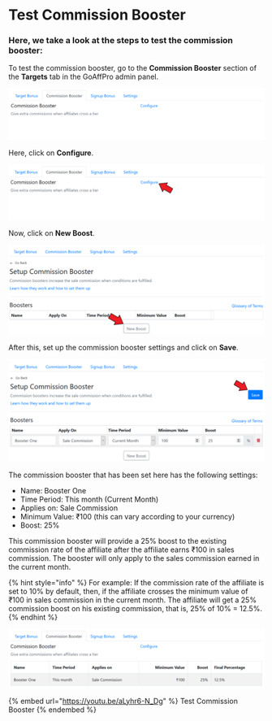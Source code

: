 # Test Commission Booster

### Here, we take a look at the steps to test the commission booster:

To test the commission booster, go to the **Commission Booster** section of the **Targets** tab in the GoAffPro admin panel.&#x20;

![Targets > Commission Booster](<../../../.gitbook/assets/image (1814).png>)

Here, click on **Configure**.

![Click on Configure](<../../../.gitbook/assets/Annotation 2020-08-04 142232.png>)

Now, click on **New Boost**.

![Click on New Boost](<../../../.gitbook/assets/Annotation 2020-08-04 141837.png>)

After this, set up the commission booster settings and click on **Save**.

![Set up commission booster and save](<../../../.gitbook/assets/Annotation 2020-08-04 142053.png>)

The commission booster that has been set here has the following settings:

* Name: Booster One
* Time Period: This month (Current Month)
* Applies on: Sale Commission
* Minimum Value:  ₹100 (this can vary according to your currency)
* Boost: 25%

This commission booster will provide a 25% boost to the existing commission rate of the affiliate after the affiliate earns ₹100 in sales commission. The booster will only apply to the sales commission earned in the current month.&#x20;

{% hint style="info" %}
For example: If the commission rate of the affiliate is set to 10% by default, then, if the affiliate crosses the minimum value of ₹100 in sales commission in the current month. The affiliate will get a 25% commission boost on his existing commission, that is, 25% of 10% = 12.5%.&#x20;
{% endhint %}

![](<../../../.gitbook/assets/image (938).png>)

{% embed url="https://youtu.be/aLyhr6-N_Dg" %}
Test Commission Booster
{% endembed %}
